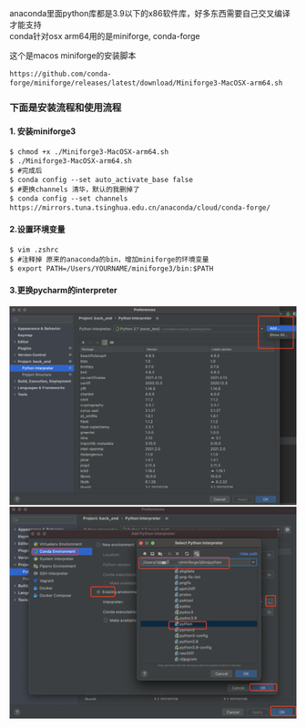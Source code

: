 anaconda里面python库都是3.9以下的x86软件库，好多东西需要自己交叉编译才能支持 <br />
conda针对osx arm64用的是miniforge, conda-forge <br />

这个是macos miniforge的安装脚本
```
https://github.com/conda-forge/miniforge/releases/latest/download/Miniforge3-MacOSX-arm64.sh
```

### 下面是安装流程和使用流程
#### 1. 安装miniforge3
```
$ chmod +x ./Miniforge3-MacOSX-arm64.sh
$ ./Miniforge3-MacOSX-arm64.sh
$ #完成后
$ conda config --set auto_activate_base false
$ #更换channels 清华，默认的我删掉了
$ conda config --set channels https://mirrors.tuna.tsinghua.edu.cn/anaconda/cloud/conda-forge/
```

#### 2.设置环境变量
```
$ vim .zshrc
$ #注释掉 原来的anaconda的bin，增加miniforge的环境变量
$ export PATH=/Users/YOURNAME/miniforge3/bin:$PATH
```

#### 3.更换pycharm的interpreter
![avatar](/first.png)
![avatar](/second.png)
